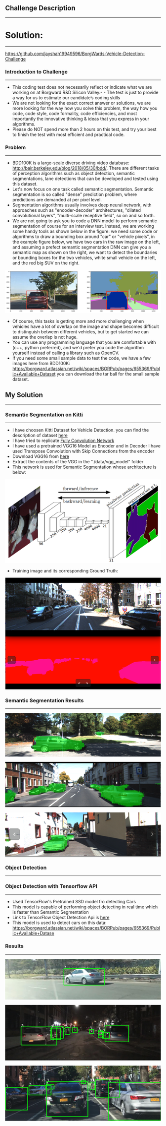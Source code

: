 ## Challenge Description
----

# Solution: 
----
https://github.com/jayshah19949596/BorgWards-Vehicle-Detection-Challenge

### Introduction to Challenge
----
- This coding test does not necessarily reflect or indicate what we are working on at Borgward R&D Silicon Valley.-  - The test is just to provide a way for us to estimate our candidate’s coding skills
- We are not looking for the exact correct answer or solutions, we are more looking for the way how you solve this problem, the way how you code, code style, code formality, code efficiencies, and most importantly the innovative thinking & ideas that you express in your algorithms. 
- Please do NOT spend more than 2 hours on this test, and try your best to finish the test with most efficient and practical code.

### Problem
----
- BDD100K is a large-scale diverse driving video database: http://bair.berkeley.edu/blog/2018/05/30/bdd/. There are different tasks of perception algorithms such as object detection, semantic segmentations, lane detections that can be developed and tested using this dataset.
- Let's now focus on one task called semantic segmentation. Semantic segmentation is so called "dense" prediction problem, where predictions are demanded at per pixel level. 
- Segmentation algorithms usually involves deep neural network, with approaches such as "encoder-decoder" architectures, "dilated convolutional layers", "multi-scale receptive field", so on and so forth.
- We are not going to ask you to code a DNN model to perform semantic segmentation of course for an interview test. Instead, we are working some handy tools as shown below in the figure: we need some code or algorithms to draw a bounding box around "car" or "vehicle pixels", in the example figure below, we have two cars in the raw image on the left, and assuming a prefect semantic segmentation DNN can give you a semantic map as shown on the right, we want to detect the boundaries or bounding boxes for the two vehicles, white small vehicle on the left, and the red big SUV on the right.

[image1]: ./image_rsrcs/problem.png "Problem"
![Problem][image1]

- Of course, this tasks is getting more and more challenging when vehicles have a lot of overlap on the image and shape becomes difficult to distinguish between different vehicles, but to get started we can assume the overlap is not huge.
- You can use any programming language that you are comfortable with (c++, python preferred), and we'd prefer you code the algorithm yourself instead of calling a library such as OpenCV. 
- If you need some small sample data to test the code, we have a few images here from BDD100K: https://borgward.atlassian.net/wiki/spaces/BORPub/pages/655369/Public+Available+Dataset you can download the tar ball for the small sample dataset.

## My Solution
----


### Semantic Segmentation on Kitti
----
- I have choosen Kitti Dataset for Vehicle Detection. you can find the description of dataset [here](http://www.cvlibs.net/datasets/kitti/eval_semseg.php?benchmark=semantics2015)
- I have tried to replicate [Fully Convolution Network](https://people.eecs.berkeley.edu/~jonlong/long_shelhamer_fcn.pdf)
- I have used a pretrained VGG16 Model as Encoder and in Decoder I have used Transpose Convolution with Skip Connections from the encoder
- Download VGG16 from [here](http://s3-us-west-1.amazonaws.com/udacity-selfdrivingcar/vgg.zip)
- Extract the contents of the VGG in the "./data/vgg_model" folder 
- This network is used for Semantic Segmentation whose architecture is below:     

[image2]: ./image_rsrcs/semantic_segmentation.png "SemanticSegmentation"
![SemanticSegmentation][image2]


- Training image and its corresponding Ground Truth:   

[image3]: ./image_rsrcs/kitti_data.png "KittiData"
![KittiData][image3]


### Semantic Segmentation Results
----
[image4]: ./image_rsrcs/KittiInference.png "KittiInference"
![KittiInference][image4]

[image5]: ./image_rsrcs/KittiInference2.png "KittiInference2"
![KittiInference2][image5]


[image6]: ./image_rsrcs/KittiInference3.png "KittiInference3"
![KittiInference3][image6]


### Object Detection   
----

### Object Detection with Tensorflow API
----
- Used TensorFlow's Pretrained SSD model fro detecting Cars
- This model is capable of performing object detecting in real time which is faster than Semantic Segmentation
- Link to TensorFlow Object Detection Api is [here](https://github.com/tensorflow/models/tree/master/research/object_detection)
- This model is used to detect cars on this data: https://borgward.atlassian.net/wiki/spaces/BORPub/pages/655369/Public+Available+Datase


### Results
----
[image7]: ./image_rsrcs/carDetection1.png "carDetection1"
![carDetection1][image7]

[image8]: ./image_rsrcs/carDetection2.png "carDetection2"
![carDetection2][image8]


[image9]: ./image_rsrcs/carDetection3.png "carDetection3"
![carDetection3][image9]


